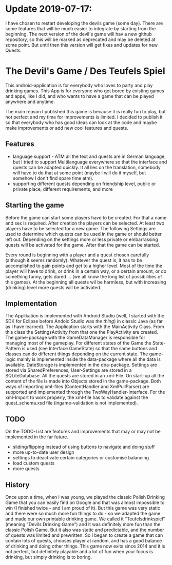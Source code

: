 # Update 2019-07-17:
I have chosen to restart developing the devils game (some day). There are some features that will be much easier to integrate by starting from the beginning. The next version of the devil's game will hav a new github repository, so this will be marked as deprecated and may be deleted at some point. But until then this version will get fixes and updates for new Quests.

# The Devil's Game / Des Teufels Spiel
This android-application is for everybody who loves to party and play drinking games. This App is for everyone who got bored by existing games and apps, like I did, and who wants to have a game that can be played anywhere and anytime.

The main reason I published this game is because it is really fun to play, but not perfect and my time for improvements is limited. I decided to publish it so that everybody who has good ideas can look at the code and maybe make improvements or add new cool features and quests.

## Features
* language support - ATM all the text and quests are in German language, but I tried to support Multilanguage everywhere so that the interface and quests can be adapted quickly. It all lies on the translation, somebody will have to do that at some point (maybe I will do it myself, but somehow I don't find spare time atm).
* supporting different quests depending on friendship level, public or private place, different requirements, and more

## Starting the game
Before the game can start some players have to be created. For that a name and sex is required. After creation the players can be selected. At least two players have to be selected for a new game. The following Settings are used to determine which quests can be used in the game or should better left out. Depending on the settings more or less private or embarrassing quests will be activated for the game. After that the game can be started.

Every round is beginning with a player and a quest chosen carefully (although it seems randomly). Whatever the quest is, it has to be accomplished to gain points and get to a higher level. Most of the time the player will have to drink, or drink in a certain way, or a certain amount, or do something funny, gets dared ... (we all know the long list of possibilities of this games). At the beginning all quests wil be harmless, but with increasing (drinking) level more quests will be activated.

## Implementation
The Applikation is implemented with Android Studio (well, I started with the SDK for Eclipse before Andoid Studio was *the thing*) in classic Java (as far as I have learned). The Application starts with the MainActivity Class. From this class the SettingsActivity from that one the PlayActivity are created. The game-package with the GameDataManager is responsible for managing most of the gameplay. For different states of the Game the State-Pattern is used (see Interface GameState) so that the same buttons and classes can do different things depending on the current state. The game-logic mainly is implemented inside the data-package where all the data is available. DateStorage is implemented in the dba-package. Settings are stored via SharedPreferences, User-Settings are stored in a SQLiteDatabase. All the quests are stored in an xml-File. On start-up all the content of the file is made into Objects stored in the game-package. Both ways of importing xml-files (ContentHandler and XmlPullParser) are supported and implemented through the TwoWayHandler-Interface. For the xml-Import to work properly, the xml-file has to validate against the quest_schema.xsd file (ingame-validation is not implemented).

## TODO
On the TODO-List are features and improvements that may or may not be implemented in the far future.
* sliding/flipping instead of using buttons to navigate and doing stuff
* more up-to-date user design
* settings to deactivate certain categories or customise balancing
* load custom quests
* more quests

## History
Once upon a time, when I was young, we played the classic Polish Drinking Game that you can easily find on Google and that was almost impossible to win (I finished twice - and I am proud of it). But this game was very static and there were so much more fun things to do - so we adapted the game and made our own printable drinking game. We called it "Teufelsdrinkspiel" (meaning "Devils Drinking Game") and it was definitely more fun than the classic Polish Game. But it also was static and predictable, and the number of quests was limited and prewritten. So I began to create a game that can contain lots of quests, chooses player at random, and has a good balance of drinking and doing other things. This game now exits since 2014 and it is not perfect, but definitely playable and a lot of fun when your focus is drinking, but simply drinking is to boring.
